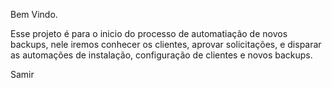 Bem Vindo.

Esse projeto é para o inicio do processo de automatiação de novos backups, nele iremos conhecer os clientes, aprovar solicitações, e disparar as automações de instalação, configuração de clientes e novos backups.

Samir